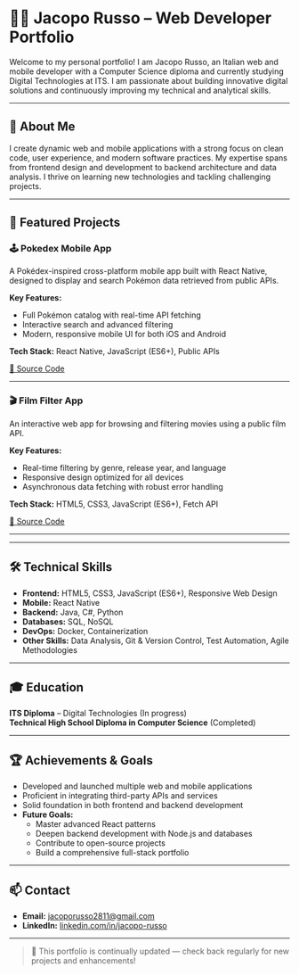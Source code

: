 # 👨‍💻 Jacopo Russo – Web Developer Portfolio

Welcome to my personal portfolio! I am Jacopo Russo, an Italian web and mobile developer with a Computer Science diploma and currently studying Digital Technologies at ITS. I am passionate about building innovative digital solutions and continuously improving my technical and analytical skills.

---

## 🚀 About Me

I create dynamic web and mobile applications with a strong focus on clean code, user experience, and modern software practices. My expertise spans from frontend design and development to backend architecture and data analysis. I thrive on learning new technologies and tackling challenging projects.

---

## 💼 Featured Projects

### 🕹️ Pokedex Mobile App
A Pokédex-inspired cross-platform mobile app built with React Native, designed to display and search Pokémon data retrieved from public APIs.

**Key Features:**
- Full Pokémon catalog with real-time API fetching
- Interactive search and advanced filtering
- Modern, responsive mobile UI for both iOS and Android

**Tech Stack:** React Native, JavaScript (ES6+), Public APIs

[📂 Source Code](./pokedex/)

---

### 🎬 Film Filter App
An interactive web app for browsing and filtering movies using a public film API.

**Key Features:**
- Real-time filtering by genre, release year, and language
- Responsive design optimized for all devices
- Asynchronous data fetching with robust error handling

**Tech Stack:** HTML5, CSS3, JavaScript (ES6+), Fetch API

[📂 Source Code](./film-filter-app/)

---

<!-- Add/remove project sections below as relevant -->

<!-- Example for a project you want to feature:
### 🌦️ Weather Dashboard
A weather application displaying real-time meteorological data powered by the Open-Meteo API.

**Key Features:**
- 7-day forecasts and current conditions
- Geolocation-based data
- Clean and user-friendly interface

**Tech Stack:** HTML5, JavaScript, REST API
-->

---

## 🛠️ Technical Skills

- **Frontend:** HTML5, CSS3, JavaScript (ES6+), Responsive Web Design
- **Mobile:** React Native
- **Backend:** Java, C#, Python
- **Databases:** SQL, NoSQL
- **DevOps:** Docker, Containerization
- **Other Skills:** Data Analysis, Git & Version Control, Test Automation, Agile Methodologies

---

## 🎓 Education

**ITS Diploma** – Digital Technologies (In progress)  
**Technical High School Diploma in Computer Science** (Completed)

---

## 🏆 Achievements & Goals

- Developed and launched multiple web and mobile applications
- Proficient in integrating third-party APIs and services
- Solid foundation in both frontend and backend development
- **Future Goals:**  
  - Master advanced React patterns  
  - Deepen backend development with Node.js and databases  
  - Contribute to open-source projects  
  - Build a comprehensive full-stack portfolio

---

## 📫 Contact

- **Email:** jacoporusso2811@gmail.com
- **LinkedIn:** [linkedin.com/in/jacopo-russo](https://www.linkedin.com/in/jacopo-russo)
---

> 📌 This portfolio is continually updated — check back regularly for new projects and enhancements!
